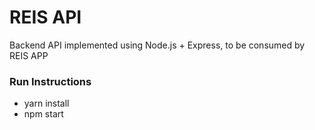 # REIS API

Backend API implemented using Node.js + Express,
to be consumed by REIS APP

### Run Instructions
- yarn install
- npm start